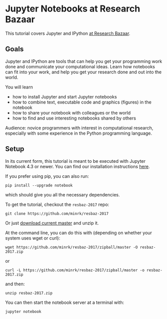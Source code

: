 # Jupyter Notebooks at Research Bazaar

This tutorial covers Jupyter and IPython [at Research Bazaar](http://www.ub.uio.no/english/courses-events/courses/other/Carpentry/software-carpentry/time-and-place/170202_jupyter).

## Goals

Jupyter and IPython are tools that can help you get your programming work done and communicate your computational ideas. Learn how notebooks can fit into your work, and help you get your research done and out into the world.

You will learn

- how to install Jupyter and start Jupyter notebooks
- how to combine text, executable code and graphics (figures) in the notebook
- how to share your notebook with colleagues or the world
- how to find and use interesting notebooks shared by others

Audience: novice programmers with interest in computational research, especially with some experience in the Python programming language.

## Setup

In its current form, this tutorial is meant to be executed with Jupyter Notebook 4.3 or
newer.  You can find our installation instructions [here](https://jupyter.org/install.html).

If you prefer using pip, you can also run:

	pip install --upgrade notebook

which should give you all the necessary dependencies.


To get the tutorial, checkout the `resbaz-2017` repo:

    git clone https://github.com/minrk/resbaz-2017

Or just
[download current master](https://github.com/minrk/resbaz-2017/zipball/master)
and unzip it.

At the command line, you can do this with (depending on whether your system
uses wget or curl):

    wget https://github.com/minrk/resbaz-2017/zipball/master -O resbaz-2017.zip

or

    curl -L https://github.com/minrk/resbaz-2017/zipball/master -o resbaz-2017.zip

and then:

	unzip resbaz-2017.zip

You can then start the  notebook server at a terminal with:

    jupyter notebook

